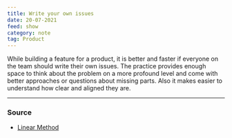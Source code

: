 ```yaml
---
title: Write your own issues
date: 20-07-2021
feed: show
category: note
tag: Product
---
```


While building a feature for a product, it is better and faster if everyone on the team should write their own issues. The practice provides enough space to think about the problem on a more profound level and come with better approaches or questions about missing parts. Also it makes easier to understand how clear and aligned they are.

---
### Source 
- [Linear Method](https://linear.app/method)